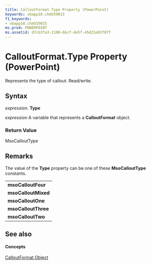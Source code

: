 ```yaml
---
title: CalloutFormat.Type Property (PowerPoint)
keywords: vbapp10.chm559015
f1_keywords:
- vbapp10.chm559015
ms.prod: POWERPOINT
ms.assetid: d7cb3fa3-2100-6bcf-de5f-45d21e03f07f
---
```



# CalloutFormat.Type Property (PowerPoint)

Represents the type of callout. Read/write.


## Syntax

 _expression_. **Type**

 _expression_ A variable that represents a **CalloutFormat** object.


### Return Value

MsoCalloutType


## Remarks

The value of the  **Type** property can be one of these **MsoCalloutType** constants.


||
|:-----|
|**msoCalloutFour**|
|**msoCalloutMixed**|
|**msoCalloutOne**|
|**msoCalloutThree**|
|**msoCalloutTwo**|

## See also


#### Concepts


[CalloutFormat Object](calloutformat-object-powerpoint.md)

